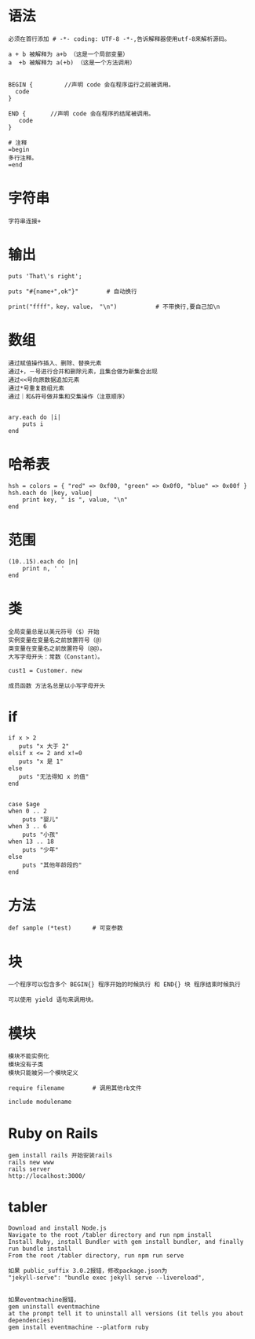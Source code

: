 
# 语法 

	必须在首行添加 # -*- coding: UTF-8 -*-,告诉解释器使用utf-8来解析源码。

	a + b 被解释为 a+b （这是一个局部变量）
	a  +b 被解释为 a(+b) （这是一个方法调用）


	BEGIN {			//声明 code 会在程序运行之前被调用。
 	  code
	}
	
	END {		//声明 code 会在程序的结尾被调用。
	   code
	}

	# 注释   
	=begin
	多行注释。
	=end


# 字符串

	字符串连接+


# 输出


	puts 'That\'s right';

	puts "#{name+",ok"}" 		# 自动换行

	print("ffff"，key，value， "\n")			# 不带换行,要自己加\n
	


# 数组

	通过赋值操作插入、删除、替换元素
	通过+，－号进行合并和删除元素，且集合做为新集合出现
	通过<<号向原数据追加元素
	通过*号重复数组元素
	通过｜和&符号做并集和交集操作（注意顺序）


	ary.each do |i|
    	puts i
	end

		




# 哈希表

	hsh = colors = { "red" => 0xf00, "green" => 0x0f0, "blue" => 0x00f }
	hsh.each do |key, value|
	    print key, " is ", value, "\n"
	end


# 范围

	(10..15).each do |n|
   		print n, ' '
	end




# 类

	全局变量总是以美元符号（$）开始
	实例变量在变量名之前放置符号（@）
	类变量在变量名之前放置符号（@@）。
	大写字母开头：常数（Constant）。

	cust1 = Customer. new

	成员函数 方法名总是以小写字母开头



# if

	if x > 2
	   puts "x 大于 2"
	elsif x <= 2 and x!=0
	   puts "x 是 1"
	else
	   puts "无法得知 x 的值"
	end


	case $age
	when 0 .. 2
	    puts "婴儿"
	when 3 .. 6
	    puts "小孩"
	when 13 .. 18
	    puts "少年"
	else
	    puts "其他年龄段的"
	end



# 方法

	def sample (*test)		# 可变参数



# 块

	一个程序可以包含多个 BEGIN{} 程序开始的时候执行 和 END{} 块 程序结束时候执行

	可以使用 yield 语句来调用块。


# 模块

	模块不能实例化
	模块没有子类
	模块只能被另一个模块定义

	require filename		# 调用其他rb文件

	include modulename
	


# Ruby on Rails

	gem install rails 开始安装rails
	rails new www 
	rails server 
	http://localhost:3000/




# tabler

	Download and install Node.js
	Navigate to the root /tabler directory and run npm install 
	Install Ruby, install Bundler with gem install bundler, and finally run bundle install
	From the root /tabler directory, run npm run serve

	如果 public_suffix 3.0.2报错，修改package.json为
	"jekyll-serve": "bundle exec jekyll serve --livereload",

	
	如果eventmachine报错，
	gem uninstall eventmachine
	at the prompt tell it to uninstall all versions (it tells you about dependencies)
	gem install eventmachine --platform ruby




